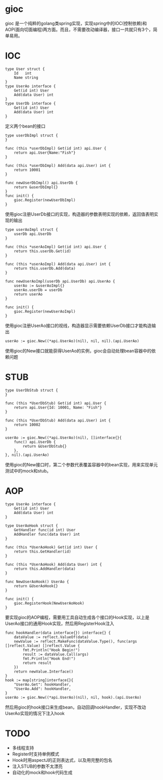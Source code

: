 # gioc

gioc 是一个纯粹的golang类spring实现，实现spring中的IOC(控制依赖)和AOP(面向切面编程)两方面。而且，不需要改动编译器，接口一共就只有3个，简单易用。

# IOC

```
type User struct {
	Id   int
	Name string
}
type UserAo interface {
	Get(id int) User
	Add(data User) int
}
type UserDb interface {
	Get(id int) User
	Add(data User) int
}
```

定义两个bean的接口

```
type userDbImpl struct {
}

func (this *userDbImpl) Get(id int) api.User {
	return api.User{Name:"Fish"}
}

func (this *userDbImpl) Add(data api.User) int {
	return 10001
}

func newUserDbImpl() api.UserDb {
	return &userDbImpl{}
}
func init() {
	gioc.Register(newUserDbImpl)
}
```

使用gioc注册UserDb接口的实现，构造器的参数表明实现的依赖，返回值表明实现的输出

```
type userAoImpl struct {
	userDb api.UserDb
}

func (this *userAoImpl) Get(id int) api.User {
	return this.userDb.Get(id)
}

func (this *userAoImpl) Add(data api.User) int {
	return this.userDb.Add(data)
}

func newUserAoImpl(userDb api.UserDb) api.UserAo {
	userAo := &userAoImpl{}
	userAo.userDb = userDb
	return userAo
}

func init() {
	gioc.Register(newUserAoImpl)
}
```

使用gioc注册UserAo接口的视线，构造器显示需要依赖UserDb接口才能构造输出

```
userAo := gioc.New((*api.UserAo)(nil), nil, nil).(api.UserAo)
```

使用gioc的New接口就能获得UserAo的实例，gioc会自动处理bean容器中的依赖问题

# STUB

```
type UserDbStub struct {
}

func (this *UserDbStub) Get(id int) api.User {
	return api.User{Id: 10001, Name: "Fish"}
}

func (this *UserDbStub) Add(data api.User) int {
	return 10002
}

userAo := gioc.New((*api.UserAo)(nil), []interface{}{
	func() api.UserDb {
		return &UserDbStub{}
	},
}, nil).(api.UserAo)
```

使用gioc的New接口时，第二个参数代表覆盖容器中的bean实现，用来实现单元测试中的mock和stub。

# AOP

```
type UserAo interface {
	Get(id int) User
	Add(data User) int
}

type UserAoHook struct {
	GetHandler func(id int) User
	AddHandler func(data User) int
}

func (this *UserAoHook) Get(id int) User {
	return this.GetHandler(id)
}

func (this *UserAoHook) Add(data User) int {
	return this.AddHandler(data)
}

func NewUserAoHook() UserAo {
	return &UserAoHook{}
}

func init() {
	gioc.RegisterHook(NewUserAoHook)
}
```

要实现gioc的AOP编程，需要用工具自动生成各个接口的Hook实现，以上是UserAo接口的通用Hook实现，然后用RegisterHook注入

```
func hookHandler(data interface{}) interface{} {
	dataValue := reflect.ValueOf(data)
	newValue := reflect.MakeFunc(dataValue.Type(), func(args []reflect.Value) []reflect.Value {
		fmt.Println("Hook Begin!")
		result := dataValue.Call(args)
		fmt.Println("Hook End!")
		return result
	})
	return newValue.Interface()
}
hook := map[string]interface{}{
	"UserAo.Get": hookHandler,
	"UserAo.Add": hookHandler,
}
userAo := gioc.New((*api.UserAo)(nil), nil, hook).(api.UserAo)
```

然后用gioc的hook接口来生成bean，自动回调hookHandler，实现不改动UserAo实现的情况下注入hook

# TODO

* 多线程支持
* Register时支持单例模式
* Hook时用aspectJ的正则表达式，以及用完整的包名
* 注入STUB的参数不太漂亮
* 自动化的mock和hook代码生成

